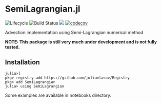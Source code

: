 # SemiLagrangian.jl


![Lifecycle](https://img.shields.io/badge/lifecycle-experimental-orange.svg)<!--
![Lifecycle](https://img.shields.io/badge/lifecycle-maturing-blue.svg)
![Lifecycle](https://img.shields.io/badge/lifecycle-stable-green.svg)
![Lifecycle](https://img.shields.io/badge/lifecycle-retired-orange.svg)
![Lifecycle](https://img.shields.io/badge/lifecycle-archived-red.svg)
![Lifecycle](https://img.shields.io/badge/lifecycle-dormant-blue.svg) -->
![Build Status](https://github.com/actions/JuliaVlasov/SemiLagrangian.jl/workflows/CI/badge.svg)
[![](https://img.shields.io/badge/docs-latest-blue.svg)](https://juliavlasov.github.io/SemiLagrangian.jl/dev)
[![codecov](https://codecov.io/gh/JuliaVlasov/SemiLagrangian.jl/branch/master/graph/badge.svg)](https://codecov.io/gh/JuliaVlasov/SemiLagrangian.jl)

Advection implementation using Semi-Lagrangian numerical method

**NOTE: This package is still very much under development and is not fully tested.**

## Installation

```julia-repl
julia>]
pkg> registry add https://github.com/juliavlasov/Registry
pkg> add SemiLagrangian
julia> using SemiLagrangian
```

Some examples are available in notebooks directory.

